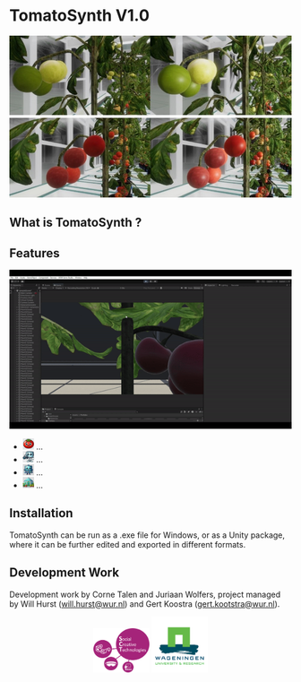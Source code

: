 # TomatoSynth V1.0
![TomatoSynth Visual Example](https://github.com/SCT-lab/TomatoSynth/blob/main/Images/greenhouse3.jpg)


## What is TomatoSynth ?

## Features
<p align="center">
 <img src="https://github.com/SCT-lab/TomatoSynth/blob/main/Images/TS.gif">
</p>

* <img src="https://github.com/SCT-lab/TomatoSynth/blob/main/Images/TC.png" width="20"> ... 
* <img src="https://github.com/SCT-lab/TomatoSynth/blob/main/Images/VC.png" width="20"> ... 
* <img src="https://github.com/SCT-lab/TomatoSynth/blob/main/Images/ML.png" width="20"> ... 
* <img src="https://github.com/SCT-lab/TomatoSynth/blob/main/Images/GC.png" width="20"> ... 

## Installation
TomatoSynth can be run as a .exe file for Windows, or as a Unity package, where it can be further edited and exported in different formats.


## Development Work
Development work by Corne Talen and Juriaan Wolfers, project managed by Will Hurst (will.hurst@wur.nl) and Gert Koostra (gert.kootstra@wur.nl).

<p align="center">
  <a href="https://www.linkedin.com/company/sct-lab"><img src="https://github.com/SCT-lab/DigiFungi/blob/main/images/SCT-WUR.png" alt="SCT Lab" width="100"></a>
  <a href="https://www.wur.nl/en.htm"><img src="https://github.com/SCT-lab/DigiFungi/blob/main/images/Wur-logo.png" alt="WUR" width="100"></a>
</p>
